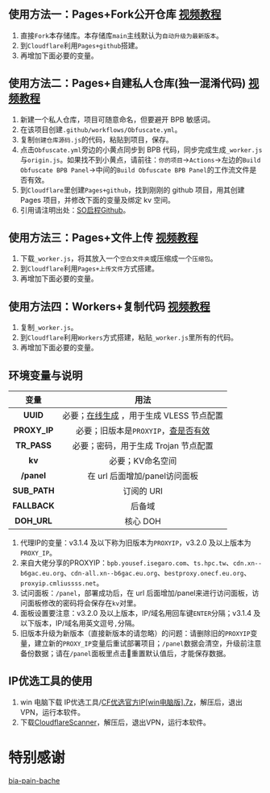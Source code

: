 ## 使用方法一：Pages+Fork公开仓库 [视频教程](https://youtu.be/B4pBQHWgvfw)
1. 直接`Fork`本存储库。本存储库`main`主线默认为`自动升级为最新版本`。
2. 到`Cloudflare`利用`Pages+github`搭建。
3. 再增加下面必要的变量。
## 使用方法二：Pages+自建私人仓库(独一混淆代码) [视频教程](https://youtu.be/sWy9gCBA5Lo)
1. 新建一个私人仓库，项目可随意命名，但要避开 BPB 敏感词。
2. 在该项目创建`.github/workflows/Obfuscate.yml`。
3. 复制`创建仓库源码.js`的代码，粘贴到项目，保存。
4. 点击`Obfuscate.yml`旁边的小黄点同步到 BPB 代码，同步完成生成`_worker.js`与`origin.js`。如果找不到小黄点，请前往：`你的项目`→`Actions`→左边的`Build Obfuscate BPB Panel`→中间的`Build Obfuscate BPB Panel`的工作流文件是否有效。
7. 到`Cloudflare`里创建`Pages+github`，找到刚刚的 github 项目，用其创建 Pages 项目，并修改下面的变量及绑定 kv 空间。
8. 引用请注明出处：[SO启程Github](https://github.com/Setout8/Book-Pen-Book)。
## 使用方法三：Pages+文件上传 [视频教程](https://youtu.be/sWy9gCBA5Lo)
1. 下载`_worker.js`，将其放入一个`空白文件夹`或压缩成一个`压缩包`。
2. 到`Cloudflare`利用`Pages+上传文件`方式搭建。
3. 再增加下面必要的变量。
## 使用方法四：Workers+复制代码 [视频教程](https://youtu.be/sWy9gCBA5Lo)
1. 复制`_worker.js`。
2. 到`Cloudflare`利用`Workers`方式搭建，粘贴`_worker.js`里所有的代码。
3. 再增加下面必要的变量。
## 环境变量与说明
| 变量  | 用法 |
| :-------------: | :-------------: |
| **UUID**  | 必要；[在线生成](https://1024tools.com/uuid) ，用于生成 VLESS 节点配置 |
| **PROXY_IP**  | 必要；旧版本是`PROXYIP`，[查是否有效](https://www.nslookup.io/domains/ts.hpc.tw/dns-records/#cloudflare)  |
| **TR_PASS**  | 必要；密码，用于生成 Trojan 节点配置  |
| **kv**  | 必要；KV命名空间  |
| **/panel**  | 在 url 后面增加/panel访问面板  |
| **SUB_PATH**  | 订阅的 URI  |
| **FALLBACK**  | 后备域 |
| **DOH_URL**  | 核心 DOH |
1. 代理IP的变量：v3.1.4 及以下称为旧版本为`PROXYIP`，v3.2.0 及以上版本为`PROXY_IP`。
2. 来自大佬分享的PROXYIP：`bpb.yousef.isegaro.com`、`ts.hpc.tw`、`cdn.xn--b6gac.eu.org`、`cdn-all.xn--b6gac.eu.org`、`bestproxy.onecf.eu.org`、`proxyip.cmliussss.net`。
3. 试问面板：`/panel`，部署成功后，在 url 后面增加/panel来进行访问面板，访问面板修改的密码将会保存在`kv`对里。
4. 面板设置要注意：v3.2.0 及以上版本，IP/域名用回车键`ENTER`分隔；v3.1.4 及以下版本，IP/域名用英文逗号`,`分隔。
5. 旧版本升级为新版本（直接新版本的请忽略）的问题：请删除旧的`PROXYIP`变量，建立新的`PROXY_IP`变量后重试部署项目；`/panel`数据会清空，升级前注意备份数据；请在`/panel`面板里点击🔄重置默认值后，才能保存数据。

## IP优选工具的使用
1. win 电脑下载 IP优选工具/[CF优选官方IP[win电脑版].7z](https://github.com/Setout8/Book-Pen-Book/blob/main/IP%E4%BC%98%E9%80%89%E5%B7%A5%E5%85%B7/CF%E4%BC%98%E9%80%89%E5%AE%98%E6%96%B9IP%5Bwin%E7%94%B5%E8%84%91%E7%89%88%5D.7z)，解压后，退出VPN，运行本软件。
2. 下载[CloudflareScanner](https://github.com/bia-pain-bache/Cloudflare-Clean-IP-Scanner/releases/tag/v2.2.5)，解压后，退出VPN，运行本软件。

# 特别感谢
[bia-pain-bache](https://github.com/bia-pain-bache)
